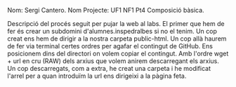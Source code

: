 Nom: Sergi Cantero.
Nom Projecte: UF1 NF1 Pt4 Composició bàsica.

Descripció del procés seguit per pujar la web al labs.
El primer que hem de fer és crear un subdomini d'alumnes.inspedralbes si no el tenim.
Un cop creat ens hem de dirigir a la nostra carpeta public-html. Un cop allà haurem de fer via terminal certes ordres per agafar el contingut de GitHub. Ens posicionem dins del directori on volem copiar el contingut.
Amb l'ordre wget + url en cru (RAW) dels arxius que volem anirem descarregant els arxius.
Un cop descarregats, com a extra, he creat una carpeta i he modificat l'arrel per a quan introduïm la url ens dirigeixi a la pàgina feta.
